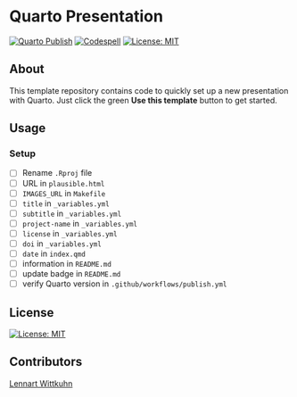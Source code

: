 # Quarto Presentation

[![Quarto Publish](https://github.com/lnnrtwttkhn/quarto-presentation/actions/workflows/publish.yml/badge.svg)](https://github.com/lnnrtwttkhn/quarto-presentation/actions/workflows/publish.yml)
[![Codespell](https://github.com/lnnrtwttkhn/quarto-presentation/actions/workflows/codespell.yml/badge.svg)](https://github.com/lnnrtwttkhn/quarto-presentation/actions/workflows/codespell.yml)
[![License: MIT](https://img.shields.io/badge/License-MIT-yellow.svg)](https://opensource.org/licenses/MIT)

## About

This template repository contains code to quickly set up a new presentation with Quarto.
Just click the green **Use this template** button to get started.

## Usage

### Setup

- [ ] Rename `.Rproj` file
- [ ] URL in `plausible.html`
- [ ] `IMAGES_URL` in `Makefile`
- [ ] `title` in `_variables.yml`
- [ ] `subtitle` in `_variables.yml`
- [ ] `project-name` in `_variables.yml`
- [ ] `license` in `_variables.yml`
- [ ] `doi` in `_variables.yml`
- [ ] `date` in `index.qmd`
- [ ] information in `README.md`
- [ ] update badge in `README.md`
- [ ] verify Quarto version in `.github/workflows/publish.yml`

## License

[![License: MIT](https://img.shields.io/badge/License-MIT-yellow.svg)](https://opensource.org/licenses/MIT)

## Contributors

[Lennart Wittkuhn](mailto:lennart.wittkuhn@uni-hamburg.de)
